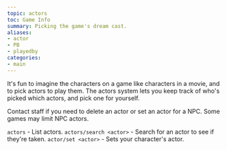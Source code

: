 ```yaml
---
topic: actors
toc: Game Info
summary: Picking the game's dream cast.
aliases:
- actor
- PB
- playedby
categories:
- main
---
```

It's fun to imagine the characters on a game like characters in a movie, and to pick actors to play them.  The actors system lets you keep track of who's picked which actors, and pick one for yourself.

Contact staff if you need to delete an actor or set an actor for a NPC.  Some games may limit NPC actors.

`actors` - List actors.
`actors/search <actor>` - Search for an actor to see if they're taken.
`actor/set <actor>` - Sets your character's actor.